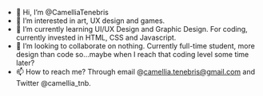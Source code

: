 - 👋 Hi, I’m @CamelliaTenebris
- 👀 I’m interested in art, UX design and games. 
- 🌱 I’m currently learning UI/UX Design and Graphic Design. For coding, currently invested in HTML, CSS and Javascript. 
- 💞️ I’m looking to collaborate on nothing. Currently full-time student, more design than code so...maybe when I reach that coding level some time later?
- 📫 How to reach me? Through email @camellia.tenebris@gmail.com and Twitter @camellia_tnb. 

<!---
CamelliaTenebris/CamelliaTenebris is a ✨ special ✨ repository because its `README.md` (this file) appears on your GitHub profile.
You can click the Preview link to take a look at your changes.
--->
